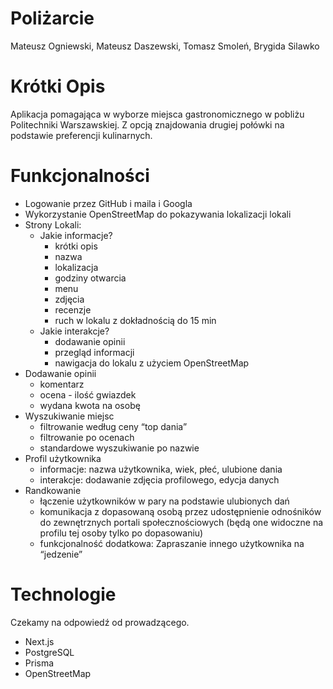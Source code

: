 # Poliżarcie

Mateusz Ogniewski, Mateusz Daszewski, Tomasz Smoleń, Brygida Silawko

# Krótki Opis

Aplikacja pomagająca w wyborze miejsca gastronomicznego w pobliżu Politechniki Warszawskiej. Z opcją znajdowania drugiej połówki na podstawie preferencji kulinarnych.

# Funkcjonalności

- Logowanie przez GitHub i maila i Googla
- Wykorzystanie OpenStreetMap do pokazywania lokalizacji lokali
- Strony Lokali:
  - Jakie informacje?
    - krótki opis
    - nazwa
    - lokalizacja
    - godziny otwarcia
    - menu
    - zdjęcia
    - recenzje
    - ruch w lokalu z dokładnością do 15 min
  - Jakie interakcje?
    - dodawanie opinii
    - przegląd informacji
    - nawigacja do lokalu z użyciem OpenStreetMap
- Dodawanie opinii
  - komentarz
  - ocena \- ilość gwiazdek
  - wydana kwota na osobę
- Wyszukiwanie miejsc
  - filtrowanie według ceny “top dania”
  - filtrowanie po ocenach
  - standardowe wyszukiwanie po nazwie
- Profil użytkownika
  - informacje: nazwa użytkownika, wiek, płeć, ulubione dania
  - interakcje: dodawanie zdjęcia profilowego, edycja danych
- Randkowanie
  - łączenie użytkowników w pary na podstawie ulubionych dań
  - komunikacja z dopasowaną osobą przez udostępnienie odnośników do zewnętrznych portali społecznościowych (będą one widoczne na profilu tej osoby tylko po dopasowaniu)
  - funkcjonalność dodatkowa: Zapraszanie innego użytkownika na “jedzenie”

# Technologie

Czekamy na odpowiedź od prowadzącego.

- Next.js
- PostgreSQL
- Prisma
- OpenStreetMap
